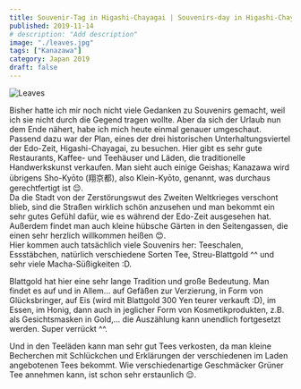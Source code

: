 ```yaml
---
title: Souvenir-Tag in Higa­shi-Cha­ya­gai | Souvenirs-day in Higa­shi-Cha­ya­gai #| お土産の日
published: 2019-11-14
# description: "Add description"
image: "./leaves.jpg"
tags: ["Kanazawa"]
category: Japan 2019
draft: false
---
```


![Leaves](./leaves.jpg)

Bisher hatte ich mir noch nicht viele Gedanken zu Souvenirs gemacht, weil ich sie nicht durch die Gegend tragen wollte. Aber da sich der 
Urlaub nun dem Ende nähert, habe ich mich heute einmal genauer umgeschaut.  
Passend dazu war der Plan, eines der drei historischen Unterhaltungsviertel der Edo-Zeit, Higa­shi-Cha­ya­gai, zu besuchen. Hier gibt es sehr 
gute Restaurants, Kaffee- und Teehäuser und Läden, die traditionelle Handwerkskunst verkaufen. Man sieht auch einige Geishas; Kanazawa wird
 übrigens Sho-Kyōto (翔京都), also Klein-Kyōto, genannt, was durchaus gerechtfertigt ist 😌.  
Da die Stadt von der Zerstörungswut des Zweiten Weltkrieges verschont blieb, sind die Straßen wirklich schön anzusehen und man bekommt
 ein sehr gutes Gefühl dafür, wie es während der Edo-Zeit ausgesehen hat. Außerdem findet man auch kleine hübsche Gärten in den 
 Seitengassen, die einen sehr herzlich willkommen heißen 😊.  
Hier kommen auch tatsächlich viele Souvenirs her: Teeschalen, Essstäbchen, natürlich verschiedene Sorten Tee, Streu-Blattgold ^^ 
und sehr viele Macha-Süßigkeiten :D.

Blattgold hat hier eine sehr lange Tradition und große Bedeutung. Man findet es auf und in Allem... auf Gefäßen zur Verzierung, in Form 
von Glücksbringer, auf Eis (wird mit Blattgold 300 Yen teurer verkauft :D), im Essen, im Honig, dann auch in jeglicher Form von 
Kosmetikprodukten, z.B. als Gesichtsmasken in Gold,... die Auszählung kann unendlich fortgesetzt werden. Super verrückt ^^.

Und in den Teeläden kann man sehr gut Tees verkosten, da man kleine Becherchen mit Schlückchen und Erklärungen der verschiedenen im Laden 
angebotenen Tees bekommt. Wie verschiedenartige Geschmäcker Grüner Tee annehmen kann, ist schon sehr erstaunlich 😌.

